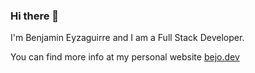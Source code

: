 ### Hi there 👋

I'm Benjamin Eyzaguirre and I am a Full Stack Developer.

You can find more info at my personal website [bejo.dev](https://bejo.dev) <a rel="me" href="https://mastodon.social/@caxco93"></a>
